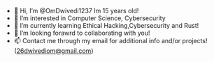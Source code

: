 - 👋 Hi, I’m @OmDwivedi1237 Im 15 years old!
- 👀 I’m interested in Computer Science, Cybersecurity
- 🌱 I’m currently learning Ethical Hacking,Cybersecurity and Rust!
- 💞️ I’m looking forawrd to collaborating with you!
- 📫 Contact me through my email for additional info and/or projects! (26dwivediom@gmail.com)

<!---
OmDwivedi1237/OmDwivedi1237 is a ✨ special ✨ repository because its `README.md` (this file) appears on your GitHub profile.
You can click the Preview link to take a look at your changes.
--->
